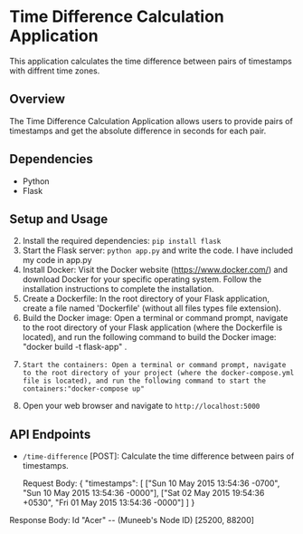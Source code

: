 # Time Difference Calculation Application

This application calculates the time difference between pairs of timestamps with diffrent time zones.

## Overview

The Time Difference Calculation Application allows users to provide pairs of timestamps and get the absolute difference in seconds for each pair.

## Dependencies

- Python
- Flask

## Setup and Usage


2. Install the required dependencies: `pip install flask`
3. Start the Flask server: `python app.py` and write the code. I have included my code in app.py
4. Install Docker: Visit the Docker website (https://www.docker.com/) and download Docker for your specific operating system. Follow the installation instructions to complete the installation.
5. Create a Dockerfile: In the root directory of your Flask application, create a file named 'Dockerfile' (without all files types file extension).
6. Build the Docker image: Open a terminal or command prompt, navigate to the root directory of your Flask application (where the Dockerfile is located), and run the following command to build the Docker image: "docker build -t flask-app" .
7.     Start the containers: Open a terminal or command prompt, navigate to the root directory of your project (where the docker-compose.yml file is located), and run the following command to start the containers:"docker-compose up"
7. Open your web browser and navigate to `http://localhost:5000`

## API Endpoints

- `/time-difference` [POST]: Calculate the time difference between pairs of timestamps.

  Request Body:
{
"timestamps": [
["Sun 10 May 2015 13:54:36 -0700", "Sun 10 May 2015 13:54:36 -0000"],
["Sat 02 May 2015 19:54:36 +0530", "Fri 01 May 2015 13:54:36 -0000"]
]
}



Response Body:
Id	"Acer" -- (Muneeb's Node ID)
[25200, 88200]
